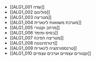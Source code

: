 - [[ALG1_001 שדה]]
- [[ALG1_002 פולינום]]
- [[ALG1_003 מטריצה]]
- [[ALG1_004 מערכת משוואות לינארית]]
- [[ALG1_005 מרחב וקטורי]]
- [[ALG1_006 בסיס ומימד]]
- [[ALG1_007 מטריצה הפיכה]]
- [[ALG1_008 דטרמיננטה]]
- [[ALG1_009 טרנספורמציה לינארית]]
- [[ALG1_010 וקטורים עצמיים וערכים עצמיים]]